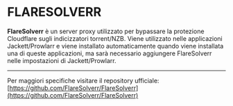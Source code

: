 # FLARESOLVERR
**FlareSolverr** è un server proxy utilizzato per bypassare la protezione Cloudflare sugli indicizzatori torrent/NZB.
Viene utilizzato nelle applicazioni Jackett/Prowlarr e viene installato automaticamente quando viene installata una di queste applicazioni, ma sarà necessario aggiungere FlareSolverr nelle impostazioni di Jackett/Prowlarr.

---
Per maggiori specifiche visitare il repository ufficiale:
[https://github.com/FlareSolverr/FlareSolverr](https://github.com/FlareSolverr/FlareSolverr)